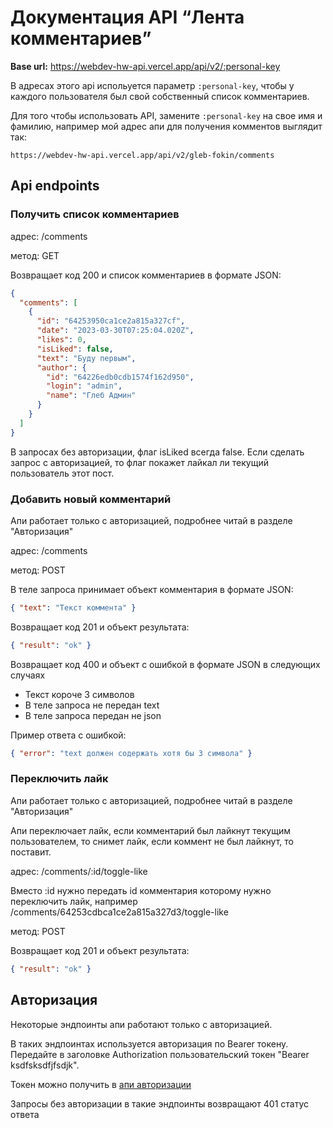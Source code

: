 # Документация API “Лента комментариев”

**Base url:** https://webdev-hw-api.vercel.app/api/v2/:personal-key

В адресах этого api испольуется параметр `:personal-key`, чтобы у каждого пользователя был свой собственный список комментариев.

Для того чтобы использовать API, замените `:personal-key` на свое имя и фамилию, например мой адрес апи для получения комментов выглядит так:

```
https://webdev-hw-api.vercel.app/api/v2/gleb-fokin/comments
```

## Api endpoints

### Получить список комментариев

адрес: /comments

метод: GET

Возвращает код 200 и список комментариев в формате JSON:

```json
{
  "comments": [
    {
      "id": "64253950ca1ce2a815a327cf",
      "date": "2023-03-30T07:25:04.020Z",
      "likes": 0,
      "isLiked": false,
      "text": "Буду первым",
      "author": {
        "id": "64226edb0cdb1574f162d950",
        "login": "admin",
        "name": "Глеб Админ"
      }
    }
  ]
}
```

В запросах без авторизации, флаг isLiked всегда false. Если сделать запрос с авторизацией, то флаг покажет лайкал ли текущий пользователь этот пост.

### Добавить новый комментарий

Апи работает только с авторизацией, подробнее читай в разделе "Авторизация"

адрес: /comments

метод: POST

В теле запроса принимает объект комментария в формате JSON:

```json
{ "text": "Текст коммента" }
```

Возвращает код 201 и объект результата:

```json
{ "result": "ok" }
```

Возвращает код 400 и объект с ошибкой в формате JSON в следующих случаях

- Текст короче 3 символов
- В теле запроса не передан text
- В теле запроса передан не json

Пример ответа с ошибкой:

```json
{ "error": "text должен содержать хотя бы 3 символа" }
```

### Переключить лайк

Апи работает только с авторизацией, подробнее читай в разделе "Авторизация"

Апи переключает лайк, если комментарий был лайкнут текущим пользователем, то снимет лайк, если коммент не был лайкнут, то поставит.

адрес: /comments/:id/toggle-like

Вместо :id нужно передать id комментария которому нужно переключить лайк, например /comments/64253cdbca1ce2a815a327d3/toggle-like

метод: POST

Возвращает код 201 и объект результата:

```json
{ "result": "ok" }
```

## Авторизация

Некоторые эндпоинты апи работают только с авторизацией.

В таких эндпоинтах используется авторизация по Bearer токену.
Передайте в заголовке Authorization пользовательский токен "Bearer ksdfsksdfjfsdjk".

Токен можно получить в [апи авторизации](../../../user/README.md)

Запросы без авторизации в такие эндпоинты возвращают 401 статус ответа

